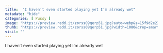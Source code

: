 ```yaml
---
title:  "I haven’t even started playing yet I’m already wet"
metadate: "hide"
categories: [ Pussy ]
image: "https://preview.redd.it/zorss09qerp51.jpg?auto=webp&s=15f9d2e23e78491f5ff1009cf7644f2531917f26"
thumb: "https://preview.redd.it/zorss09qerp51.jpg?width=1080&crop=smart&auto=webp&s=88a717f3dbb5448615f726b42b080d53768c6d15"
visit: ""
---
```

I haven’t even started playing yet I’m already wet
